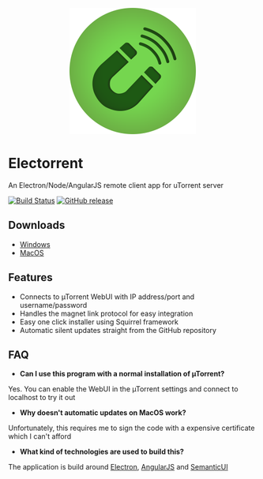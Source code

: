 <p align="center">
  <img src="assets/electron-icon.png" style="margin: auto;" width="256">
</p>

# Electorrent
An Electron/Node/AngularJS remote client app for uTorrent server

[![Build Status](https://travis-ci.org/Tympanix/Electorrent.svg?branch=master)](https://travis-ci.org/Tympanix/Electorrent)
[![GitHub release](https://img.shields.io/github/release/Tympanix/Electorrent.svg?maxAge=2592000)]()

## Downloads
* [Windows](https://electorrent.herokuapp.com/download/win32)
* [MacOS](https://electorrent.herokuapp.com/download/osx)

## Features
* Connects to µTorrent WebUI with IP address/port and username/password
* Handles the magnet link protocol for easy integration
* Easy one click installer using Squirrel framework
* Automatic silent updates straight from the GitHub repository

## FAQ
 * **Can I use this program with a normal installation of µTorrent?**
 
 Yes. You can enable the WebUI in the µTorrent settings and connect to localhost to try it out
 
 * **Why doesn't automatic updates on MacOS work?**
 
 Unfortunately, this requires me to sign the code with a expensive certificate which I can't afford
 
 * **What kind of technologies are used to build this?**
 
 The application is build around [Electron](http://electron.atom.io/), [AngularJS](https://angularjs.org/) and [SemanticUI](http://semantic-ui.com/)
